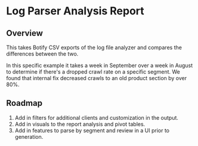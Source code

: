 # Log Parser Analysis Report

## Overview
This takes Botify CSV exports of the log file analyzer and compares the differences between the two.

In this specific example it takes a week in September over a week in August to determine if there's a dropped crawl rate on a specific segment. We found that internal fix decreased crawls to an old product section by over 80%.

## Roadmap
1. Add in filters for additional clients and customization in the output.
2. Add in visuals to the report analysis and pivot tables. 
3. Add in features to parse by segment and review in a UI prior to generation.